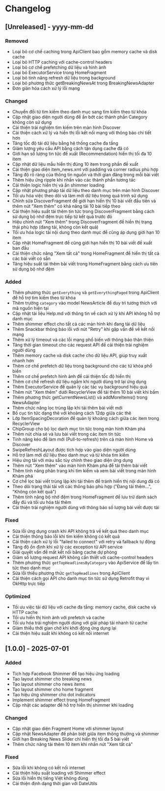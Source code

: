 # Changelog

## [Unreleased] - yyyy-mm-dd

### Removed
- Loại bỏ cơ chế caching trong ApiClient bao gồm memory cache và disk cache
- Loại bỏ HTTP caching với cache-control headers
- Loại bỏ cơ chế prefetching dữ liệu và hình ảnh
- Loại bỏ ExecutorService trong HomeFragment
- Loại bỏ tính năng refresh dữ liệu trong background
- Loại bỏ phương thức getBreakingNewsAt trong BreakingNewsAdapter
- Đơn giản hóa cách xử lý lỗi mạng

### Changed
- Chuyển đổi từ tìm kiếm theo danh mục sang tìm kiếm theo từ khóa
- Cập nhật giao diện người dùng để ẩn bớt các thành phần Category không còn sử dụng
- Cải thiện trải nghiệm tìm kiếm trên màn hình Discover
- Cải thiện cách xử lý và hiển thị lỗi kết nối mạng với thông báo chi tiết hơn
- Tăng tốc độ tải dữ liệu bằng hệ thống cache đa tầng
- Giảm lượng yêu cầu API bằng cách tận dụng cache đã có
- Giới hạn số lượng tin tức đề xuất (Recommendation) hiển thị tối đa 10 item
- Cập nhật dữ liệu mẫu hiển thị đúng 10 item trong phần đề xuất
- Cải thiện giao diện item_news.xml với padding và corner radius phù hợp 
- Tăng độ rõ ràng của thông tin nguồn và thời gian đăng trong mỗi bài viết
- Thêm hiệu ứng ripple khi nhấn vào các thành phần tương tác
- Cải thiện logic hiển thị và ẩn shimmer loading
- Cập nhật phương pháp tải dữ liệu theo danh mục trên màn hình Discover
- Tối ưu hóa việc theo dõi và làm mới dữ liệu trong quá trình sử dụng
- Chỉnh sửa DiscoverFragment để giới hạn hiển thị 10 bài viết đầu tiên và thêm nút "Xem thêm" có khả năng tải 10 bài tiếp theo
- Cải thiện hiệu suất tải thêm tin tức trong DiscoverFragment bằng cách sử dụng bộ nhớ đệm trực tiếp từ kết quả trước đó
- Hiệu chỉnh nút "Xem thêm" trong DiscoverFragment để hiển thị trạng thái phù hợp (đang tải, không còn kết quả)
- Tối ưu hóa logic tải nội dung theo danh mục để cũng áp dụng giới hạn 10 item
- Cập nhật HomeFragment để cũng giới hạn hiển thị 10 bài viết đề xuất ban đầu
- Cải thiện chức năng "Xem tất cả" trong HomeFragment để hiển thị tất cả các bài viết có sẵn
- Tăng hiệu suất tải thêm bài viết trong HomeFragment bằng cách ưu tiên sử dụng bộ nhớ đệm

### Added
- Thêm phương thức `getEverything` và `getEverythingPaged` trong ApiClient để hỗ trợ tìm kiếm theo từ khóa
- Thêm trường `category` vào model NewsArticle để duy trì tương thích với mã nguồn hiện tại
- Cập nhật tài liệu Help.md với thông tin về cách xử lý khi API không hỗ trợ danh mục
- Thêm shimmer effect cho tất cả các màn hình khi đang tải dữ liệu
- Thêm Snackbar thông báo lỗi với nút "Retry" khi gặp vấn đề về kết nối mạng
- Thêm xử lý timeout và các lỗi mạng phổ biến với thông báo thân thiện
- Tăng thời gian timeout cho các request API để cải thiện trải nghiệm người dùng
- Thêm memory cache và disk cache cho dữ liệu API, giúp truy xuất nhanh hơn
- Thêm cơ chế prefetch dữ liệu trong background cho các từ khóa phổ biến
- Thêm cơ chế prefetch hình ảnh để cải thiện tốc độ hiển thị
- Thêm cơ chế refresh dữ liệu ngầm khi người dùng trở lại ứng dụng
- Thêm ExecutorService để quản lý các tác vụ background hiệu quả
- Thêm nút "Xem thêm" dưới RecyclerView để tải thêm 10 bài viết khi bấm
- Thêm phương thức getCurrentNewsList() và addMoreItems() trong NewsAdapter
- Thêm chức năng lọc trùng lặp khi tải thêm bài viết mới
- Bố cục tin tức dạng thẻ với khoảng cách 12dp giữa các thẻ
- Lớp ItemSpacingDecoration để quản lý khoảng cách giữa các item trong RecyclerView
- ChipGroup cho bộ lọc danh mục tin tức trong màn hình Khám phá
- Thêm nút chia sẻ và lưu bài viết trong các item tin tức
- Tính năng kéo để làm mới (Pull-to-refresh) trên cả màn hình Home và Discover
- SwipeRefreshLayout được tích hợp vào giao diện người dùng
- Hỗ trợ làm mới dữ liệu theo danh mục và từ khóa tìm kiếm
- Hiệu ứng tải với màu sắc tùy chỉnh theo giao diện ứng dụng
- Thêm nút "Xem thêm" vào màn hình Khám phá để tải thêm bài viết
- Thêm tính năng phân trang khi tìm kiếm và xem bài viết trong màn hình Khám phá
- Cơ chế lọc bài viết trùng lặp khi tải thêm để tránh hiển thị nội dung đã có
- Theo dõi trạng thái tải với các thông báo phù hợp ("Đang tải thêm...", "Không còn kết quả")
- Thêm tính năng bộ nhớ đệm trong HomeFragment để lưu trữ danh sách đầy đủ và tối ưu hóa tải thêm
- Cải thiện trải nghiệm người dùng với thông báo số lượng bài viết được tải

### Fixed
- Sửa lỗi ứng dụng crash khi API không trả về kết quả theo danh mục
- Cải thiện thông báo lỗi khi tìm kiếm không có kết quả
- Cải thiện cách xử lý lỗi "failed to connect" với retry và fallback tự động
- Tăng độ ổn định khi xử lý các exception từ API service
- Giải quyết vấn đề mất kết nối bằng cache dự phòng
- Giảm số lượng request API không cần thiết với cache-control headers
- Thêm phương thức `getTopHeadlinesByCategory` vào ApiService để lấy tin tức theo danh mục
- Sửa lỗi thiếu phương thức `getTopHeadlines` trong ApiClient
- Cải thiện cách gọi API cho danh mục tin tức sử dụng Retrofit thay vì OkHttp trực tiếp

### Optimized
- Tối ưu việc tải dữ liệu với cache đa tầng: memory cache, disk cache và HTTP cache
- Tối ưu hiển thị hình ảnh với prefetch và cache
- Tối ưu hóa trải nghiệm người dùng với giải pháp tải nhanh từ cache
- Giảm thiểu thời gian chờ khi khởi động ứng dụng lại
- Cải thiện hiệu suất khi không có kết nối internet

## [1.0.0] - 2025-07-01

### Added
- Tích hợp Facebook Shimmer để tạo hiệu ứng loading
- Tạo layout shimmer cho breaking news
- Tạo layout shimmer cho news items
- Tạo layout shimmer cho home fragment
- Tạo hiệu ứng shimmer cho dot indicators
- Implement shimmer effect trong HomeFragment
- Cập nhật các adapter để hỗ trợ hiển thị shimmer khi loading

### Changed
- Cập nhật giao diện Fragment Home với shimmer layout
- Cập nhật NewsAdapter để phân biệt giữa item thông thường và shimmer
- Giới hạn Breaking News Slider chỉ hiển thị tối đa 5 bài viết
- Thêm chức năng tải thêm 10 item khi nhấn nút "Xem tất cả"

### Fixed
- Sửa lỗi khi không có kết nối internet
- Cải thiện hiệu suất loading với Shimmer effect
- Sửa lỗi hiển thị tiếng Việt không đúng
- Cải thiện định dạng thời gian với DateUtils 